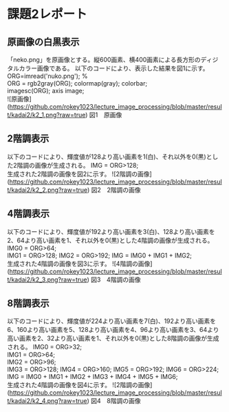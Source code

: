 # 課題2レポート
## 原画像の白黒表示
「neko.png」を原画像とする。縦600画素、横400画素による長方形のディジタルカラー画像である。
以下のコードにより、表示した結果を図1に示す。
    ORG=imread('nuko.png'); %   
    ORG = rgb2gray(ORG); colormap(gray); colorbar;  
    imagesc(ORG); axis image;   
![原画像]
(https://github.com/rokey1023/lecture_image_processing/blob/master/result/kadai2/k2_1.png?raw=true)
図1　原画像

## 2階調表示
以下のコードにより、輝度値が128より高い画素を1(白)、それ以外を0(黒)とした2階調の画像が生成される。
     IMG = ORG>128;     
生成された2階調の画像を図2に示す。
![2階調の画像]
(https://github.com/rokey1023/lecture_image_processing/blob/master/result/kadai2/k2_2.png?raw=true)
図2　2階調の画像

## 4階調表示
以下のコードにより、輝度値が192より高い画素を3(白)、128より高い画素を2、64より高い画素を1、それ以外を0(黒)とした4階調の画像が生成される。
    IMG0 = ORG>64;  
    IMG1 = ORG>128; 
    IMG2 = ORG>192; 
    IMG = IMG0 + IMG1 + IMG2;   
生成された4階調の画像を図3に示す。
![4階調の画像]
(https://github.com/rokey1023/lecture_image_processing/blob/master/result/kadai2/k2_3.png?raw=true)
図3　4階調の画像


## 8階調表示
以下のコードにより、輝度値が224より高い画素を7(白)、192より高い画素を6、160より高い画素を5、128より高い画素を4、96より高い画素を3、64より高い画素を2、32より高い画素を1、それ以外を0(黒)とした8階調の画像が生成される。
    IMG0 = ORG>32;  
    IMG1 = ORG>64;  
    IMG2 = ORG>96;  
    IMG3 = ORG>128; 
    IMG4 = ORG>160; 
    IMG5 = ORG>192; 
    IMG6 = ORG>224; 
    IMG = IMG0 + IMG1 + IMG2 + IMG3 + IMG4 + IMG5 + IMG6;   
生成された4階調の画像を図4に示す。
![2階調の画像]
(https://github.com/rokey1023/lecture_image_processing/blob/master/result/kadai2/k2_4.png?raw=true)
図4　8階調の画像
